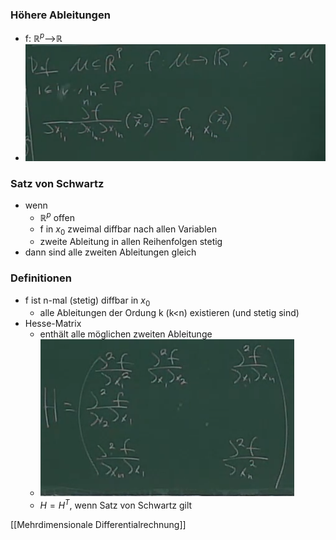 ### Höhere Ableitungen
+ f: $ℝ^p$-->$ℝ$
+ ![](../../../z_images/Pasted%20image%2020220227121847.png)

### Satz von Schwartz
+ wenn
	+  $ℝ^p$ offen
	+  f in $x_0$ zweimal diffbar nach allen Variablen
	+  zweite Ableitung in allen Reihenfolgen stetig
+  dann sind alle zweiten Ableitungen gleich

### Definitionen
+ f ist n-mal (stetig) diffbar in $x_0$
	+ alle Ableitungen der Ordung k (k<n) existieren (und stetig sind)
+ Hesse-Matrix
	+ enthält alle möglichen zweiten Ableitunge
	+ ![](../../../z_images/Pasted%20image%2020220227122625.png)
	+ $H=H^T$, wenn Satz von Schwartz gilt

[[Mehrdimensionale Differentialrechnung]]